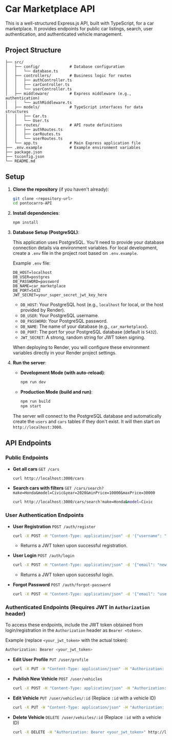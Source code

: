 # Car Marketplace API

This is a well-structured Express.js API, built with TypeScript, for a car marketplace. It provides endpoints for public car listings, search, user authentication, and authenticated vehicle management.

## Project Structure

```
├── src/
│   ├── config/             # Database configuration
│   │   └── database.ts
│   ├── controllers/        # Business logic for routes
│   │   ├── authController.ts
│   │   ├── carController.ts
│   │   └── userController.ts
│   ├── middleware/         # Express middleware (e.g., authentication)
│   │   └── authMiddleware.ts
│   ├── models/             # TypeScript interfaces for data structures
│   │   ├── Car.ts
│   │   └── User.ts
│   ├── routes/             # API route definitions
│   │   ├── authRoutes.ts
│   │   ├── carRoutes.ts
│   │   └── userRoutes.ts
│   └── app.ts              # Main Express application file
├── .env.example            # Example environment variables
├── package.json
├── tsconfig.json
└── README.md
```

## Setup

1.  **Clone the repository** (if you haven't already):
    ```bash
    git clone <repository-url>
    cd pontocarro-API
    ```

2.  **Install dependencies**:
    ```bash
    npm install
    ```

3.  **Database Setup (PostgreSQL)**:

    This application uses PostgreSQL. You'll need to provide your database connection details via environment variables. For local development, create a `.env` file in the project root based on `.env.example`.

    Example `.env` file:
    ```
    DB_HOST=localhost
    DB_USER=postgres
    DB_PASSWORD=password
    DB_NAME=car_marketplace
    DB_PORT=5432
    JWT_SECRET=your_super_secret_jwt_key_here
    ```

    *   `DB_HOST`: Your PostgreSQL host (e.g., `localhost` for local, or the host provided by Render).
    *   `DB_USER`: Your PostgreSQL username.
    *   `DB_PASSWORD`: Your PostgreSQL password.
    *   `DB_NAME`: The name of your database (e.g., `car_marketplace`).
    *   `DB_PORT`: The port for your PostgreSQL database (default is `5432`).
    *   `JWT_SECRET`: A strong, random string for JWT token signing.

    When deploying to Render, you will configure these environment variables directly in your Render project settings.

4.  **Run the server**:

    *   **Development Mode (with auto-reload)**:
        ```bash
        npm run dev
        ```

    *   **Production Mode (build and run)**:
        ```bash
        npm run build
        npm start
        ```

    The server will connect to the PostgreSQL database and automatically create the `users` and `cars` tables if they don't exist. It will then start on `http://localhost:3000`.

## API Endpoints

### Public Endpoints

*   **Get all cars**
    `GET /cars`
    ```bash
    curl http://localhost:3000/cars
    ```

*   **Search cars with filters**
    `GET /cars/search?make=Honda&model=Civic&year=2020&minPrice=10000&maxPrice=30000`
    ```bash
    curl http://localhost:3000/cars/search?make=Honda&model=Civic
    ```

### User Authentication Endpoints

*   **User Registration**
    `POST /auth/register`
    ```bash
    curl -X POST -H "Content-Type: application/json" -d '{"username": "newuser", "email": "newuser@example.com", "password": "newpassword"}' http://localhost:3000/auth/register
    ```
    *   Returns a JWT token upon successful registration.

*   **User Login**
    `POST /auth/login`
    ```bash
    curl -X POST -H "Content-Type: application/json" -d '{"email": "newuser@example.com", "password": "newpassword"}' http://localhost:3000/auth/login
    ```
    *   Returns a JWT token upon successful login.

*   **Forgot Password**
    `POST /auth/forgot-password`
    ```bash
    curl -X POST -H "Content-Type: application/json" -d '{"email": "user@example.com"}' http://localhost:3000/auth/forgot-password
    ```

### Authenticated Endpoints (Requires JWT in `Authorization` header)

To access these endpoints, include the JWT token obtained from login/registration in the `Authorization` header as `Bearer <token>`.

Example (replace `<your_jwt_token>` with the actual token):
```bash
Authorization: Bearer <your_jwt_token>
```

*   **Edit User Profile**
    `PUT /user/profile`
    ```bash
    curl -X PUT -H "Content-Type: application/json" -H "Authorization: Bearer <your_jwt_token>" -d '{"username": "updateduser", "email": "updated@example.com"}' http://localhost:3000/user/profile
    ```

*   **Publish New Vehicle**
    `POST /user/vehicles`
    ```bash
    curl -X POST -H "Content-Type: application/json" -H "Authorization: Bearer <your_jwt_token>" -d '{"make": "Toyota", "model": "Camry", "year": 2020, "price": 22000, "description": "Low mileage, well-maintained."}' http://localhost:3000/user/vehicles
    ```

*   **Edit Vehicle**
    `PUT /user/vehicles/:id`
    (Replace `:id` with a vehicle ID)
    ```bash
    curl -X PUT -H "Content-Type: application/json" -H "Authorization: Bearer <your_jwt_token>" -d '{"price": 25000}' http://localhost:3000/user/vehicles/1
    ```

*   **Delete Vehicle**
    `DELETE /user/vehicles/:id`
    (Replace `:id` with a vehicle ID)
    ```bash
    curl -X DELETE -H "Authorization: Bearer <your_jwt_token>" http://localhost:3000/user/vehicles/1
    ```
